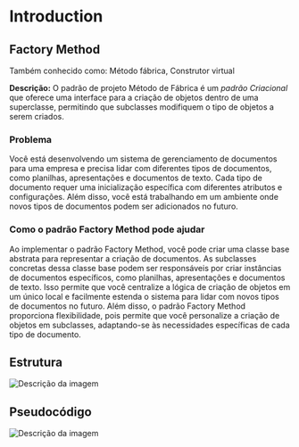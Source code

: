 # Introduction

## Factory Method

Também conhecido como: Método fábrica, Construtor virtual

**Descrição:** O padrão de projeto Método de Fábrica é um *padrão Criacional* que oferece uma interface para a criação de objetos dentro de uma superclasse, permitindo que subclasses modifiquem o tipo de objetos a serem criados.


### Problema

Você está desenvolvendo um sistema de gerenciamento de documentos para uma empresa e precisa lidar com diferentes tipos de documentos, como planilhas, apresentações e documentos de texto. Cada tipo de documento requer uma inicialização específica com diferentes atributos e configurações. Além disso, você está trabalhando em um ambiente onde novos tipos de documentos podem ser adicionados no futuro.

### Como o padrão Factory Method pode ajudar

Ao implementar o padrão Factory Method, você pode criar uma classe base abstrata para representar a criação de documentos. As subclasses concretas dessa classe base podem ser responsáveis por criar instâncias de documentos específicos, como planilhas, apresentações e documentos de texto. Isso permite que você centralize a lógica de criação de objetos em um único local e facilmente estenda o sistema para lidar com novos tipos de documentos no futuro. Além disso, o padrão Factory Method proporciona flexibilidade, pois permite que você personalize a criação de objetos em subclasses, adaptando-se às necessidades específicas de cada tipo de documento.

## Estrutura

![Descrição da imagem](estrutura.png)

## Pseudocódigo

![Descrição da imagem](pseudocodigo.png)